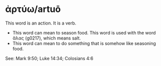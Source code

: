 # ἀρτύω/artuō 
This word is an action. It is a verb.

* This word can mean to season food. This word is used with the word ἅλας (g0217), which means salt.
* This word can mean to do something that is somehow like seasoning food.

See: Mark 9:50; Luke 14:34; Colosians 4:6
